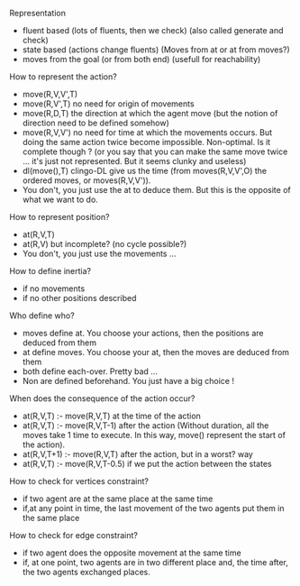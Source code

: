 Representation
* fluent based (lots of fluents, then we check) (also called generate and check)
* state based (actions change fluents) (Moves from at or at from moves?)
* moves from the goal (or from both end) (usefull for reachability)

How to represent the action?
* move(R,V,V',T)
* move(R,V',T) no need for origin of movements
* move(R,D,T) the direction at which the agent move (but the notion of direction need to be defined somehow)
* move(R,V,V') no need for time at which the movements occurs. But doing the same action twice become impossible. Non-optimal. Is it complete though ? (or you say that you can make the same move twice ... it's just not represented. But it seems clunky and useless)
* dl(move(),T) clingo-DL give us the time (from moves(R,V,V',O) the ordered moves, or moves(R,V,V')).
* You don't, you just use the at to deduce them. But this is the opposite of what we want to do.

How to represent position?
* at(R,V,T)
* at(R,V) but incomplete? (no cycle possible?)
* You don't, you just use the movements ...

How to define inertia?
* if no movements
* if no other positions described

Who define who?
* moves define at. You choose your actions, then the positions are deduced from them
* at define moves. You choose your at, then the moves are deduced from them
* both define each-over. Pretty bad ...
* Non are defined beforehand. You just have a big choice !

When does the consequence of the action occur?
* at(R,V,T) :- move(R,V,T) at the time of the action
* at(R,V,T) :- move(R,V,T-1) after the action
  (Without duration, all the moves take 1 time to execute. In this way, move() represent the start of the action).
* at(R,V,T+1) :- move(R,V,T) after the action, but in a worst? way
* at(R,V,T) :- move(R,V,T-0.5) if we put the action between the states

How to check for vertices constraint?
* if two agent are at the same place at the same time
* if,at any point in time, the last movement of the two agents put them in the same place

How to check for edge constraint?
* if two agent does the opposite movement at the same time
* if, at one point, two agents are in two different place and, the time after, the two agents exchanged places.
